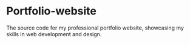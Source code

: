 # Portfolio-website
The source code for my professional portfolio website, showcasing my skills in web development and design.
